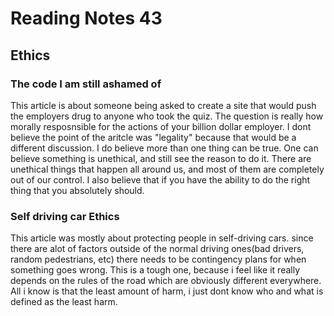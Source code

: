 # Reading Notes 43

## Ethics

### The code I am still ashamed of

This article is about someone being asked to create a site that would push the employers drug to anyone who took the quiz. The question is really how morally resposnsible for the actions of your billion dollar employer. I dont believe the point of the aritcle was "legality" because that would be a different discussion. I do believe more than one thing can be true. One can believe something is unethical, and still see the reason to do it. There are unethical things that happen all around us, and most of them are completely out of our control. I also believe that if you have the ability to do the right thing that you absolutely should.

### Self driving car Ethics

This article was mostly about protecting people in self-driving cars. since there are alot of factors outside of the normal driving ones(bad drivers, random pedestrians, etc) there needs to be contingency plans for when something goes wrong. This is a tough one, because i feel like it really depends on the rules of the road which are obviously different everywhere. All i know is that the least amount of harm, i just dont know who and what is defined as the least harm.